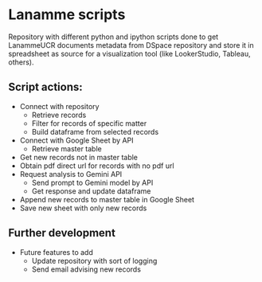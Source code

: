 # Lanamme scripts

Repository with different python and ipython scripts done to get LanammeUCR documents metadata from DSpace repository and store it in spreadsheet as source for a visualization tool (like LookerStudio, Tableau, others).

## Script actions:

- Connect with repository
  - Retrieve records
  - Filter for records of specific matter
  - Build dataframe from selected records
- Connect with Google Sheet by API
  - Retrieve master table
- Get new records not in master table
- Obtain pdf direct url for records with no pdf url
- Request analysis to Gemini API
  - Send prompt to Gemini model by API
  - Get response and update dataframe
- Append new records to master table in Google Sheet
- Save new sheet with only new records

## Further development

- Future features to add
  - Update repository with sort of logging
  - Send email advising new records
